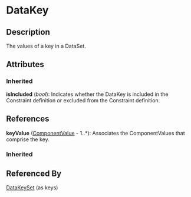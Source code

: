 
# DataKey







## Description

The values of a key in a DataSet.


## Attributes

### Inherited

**isIncluded** (*bool*): Indicates whether the DataKey is included in the Constraint definition or excluded from the Constraint definition.



## References

**keyValue** ([ComponentValue](../MetadataStructure/ComponentValue.md) - 1..*): Associates the ComponentValues that comprise the key.

### Inherited



## Referenced By

[DataKeySet](DataKeySet.md) (as keys)


